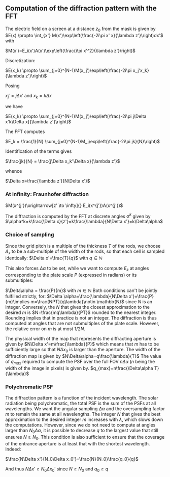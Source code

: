 ## Computation of the diffraction pattern with the FFT

The electric field on a screen at a distance $z_0$ from the mask is given by
$E(x) \propto \int_{x'} M(x')\exp\left(\frac{-2i\pi x' x}{\lambda z'}\right)dx'$
with

$M(x')=E_i(x')A(x')\exp\left(\frac{i\pi x'^2}{\lambda z'}\right)$

Discretization:

$E(x_k) \propto \sum_{j=0}^{N-1}M(x_j')\exp\left(\frac{-2i\pi x_j'x_k}{\lambda z'}\right)$

Posing

$x_j'=j\Delta x'$ and $x_k=k\Delta x$

we have

$E(x_k) \propto \sum_{j=0}^{N-1}M(x_j')\exp\left(\frac{-2i\pi j\Delta x'k\Delta x}{\lambda z'}\right)$

The FFT computes

$E_k = \frac{1}{N} \sum_{j=0}^{N-1}M_j\exp\left(\frac{-2i\pi jk}{N}\right)$

Identification of the terms gives

$\frac{jk}{N} = \frac{j\Delta x_k'\Delta x}{\lambda z'}$

whence

$\Delta x=\frac{\lambda z'}{N\Delta x'}$

### At infinity: Fraunhofer diffraction
$M(x^{j'})\xrightarrow[z' \to \infty]{} E_i(x^{j'})A(x^{j'})$

The diffraction is computed by the FFT at discrete angles $\alpha^k$ given by
$\alpha^k=k\frac{\Delta x}{z'}=k\frac{\lambda}{N\Delta x'}=k\Delta\alpha$

### Choice of sampling

Since the grid pitch is a multiple of the thickness $T$ of the rods, we choose $\Delta_x$ to be a sub-multiple of the width of the rods, so that each cell is sampled identically:
$\Delta x'=\frac{T}{q}$ with $q \in \mathbb{N}$

This also forces $\Delta \alpha$ to be set, while we want to compute $E_k$ at angles corresponding to the plate scale $P$ (expressed in radians) or its submultiples:

$\Delta\alpha = \frac{P}{m}$ with $m \in \mathbb{N}$
Both conditions can't be jointly fulfilled strictly, for:
$\Delta \alpha=\frac{\lambda}{N\Delta x'}=\frac{P}{m}\implies m=\frac{NPT}{q\lambda}\notin \mathbb{N}$
since $N$ is an integer. Conversely, the $N$ that gives the closest approximation to the desired $m$ is
$N=\frac{mq\lambda}{PT}$
rounded to the nearest integer. Rounding implies that in practice is not an integer. The diffraction is thus computed at angles that are not submultiples of the plate scale. However, the relative error on $m$ is at most $1 / 2N$.

The physical width of the map that represents the diffracting aperture is given by
$N\Delta x'=m\frac{\lambda}{P}$
which means that $m$ has to be sufficiently large so that $N\Delta x_0$ is larger than the aperture.
The width of the diffraction map is given by
$N\Delta\alpha=q\frac{\lambda}{T}$
The value of $q_{max}$ required to compute the PSF over the full FOV $n\Delta\alpha$ ($n$ being the width of the image in pixels) is given by.
$q_{max}=n\frac{\Delta\alpha T}{\lambda}$

### Polychromatic PSF

The diffraction pattern is a function of the incident wavelength. The solar radiation being polychromatic, the total PSF is the sum of the PSFs at all wavelengths. We want the angular sampling $\Delta\alpha$ and the oversampling factor $m$ to remain the same at all wavelengths. The integer $N$ that gives the best approximation to the desired integer $m$ increases with $\lambda$, which slows down the computations. However, since we do not need to compute at angles larger than $N_0\Delta\alpha$, it is possible to decrease $q$ to the largest value that still ensures $N\geq N_0$. This condition is also sufficient to ensure that the coverage of the entrance aperture is at least that with the shortest wavelength. Indeed:

$\frac{N\Delta x'}{N_0\Delta x_0'}=\frac{N}{N_0}\frac{q_0}{q}$

And thus $N\Delta x' \geq N_0\Delta x_0'$ since $N\geq N_0$ and $q_0 \geq q$

